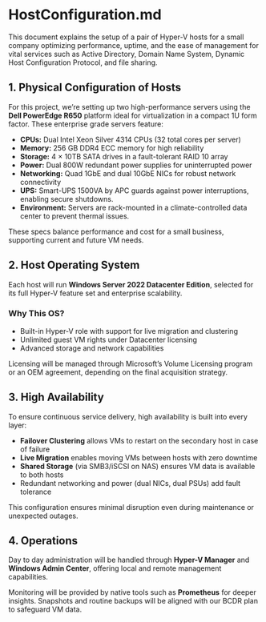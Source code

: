 # HostConfiguration.md
This document explains the setup of a pair of Hyper-V hosts for a small company optimizing performance, uptime, and the ease of management for vital services such as Active Directory, Domain Name System, Dynamic Host Configuration Protocol, and file sharing.


## 1. Physical Configuration of Hosts

For this project, we’re setting up two high-performance servers using the **Dell PowerEdge R650** platform ideal for virtualization in a compact 1U form factor. These enterprise grade servers feature:

- **CPUs:** Dual Intel Xeon Silver 4314 CPUs (32 total cores per server)
- **Memory:** 256 GB DDR4 ECC memory for high reliability
- **Storage:** 4 × 10TB SATA drives in a fault-tolerant RAID 10 array
- **Power:** Dual 800W redundant power supplies for uninterrupted power
- **Networking:** Quad 1GbE and dual 10GbE NICs for robust network connectivity
- **UPS:** Smart-UPS 1500VA by APC guards against power interruptions, enabling secure shutdowns.
- **Environment:** Servers are rack-mounted in a climate-controlled data center to prevent thermal issues.

These specs balance performance and cost for a small business, supporting current and future VM needs.

## 2. Host Operating System

Each host will run **Windows Server 2022 Datacenter Edition**, selected for its full Hyper-V feature set and enterprise scalability.

### Why This OS?
- Built-in Hyper-V role with support for live migration and clustering
- Unlimited guest VM rights under Datacenter licensing
- Advanced storage and network capabilities

Licensing will be managed through Microsoft’s Volume Licensing program or an OEM agreement, depending on the final acquisition strategy.

## 3. High Availability

To ensure continuous service delivery, high availability is built into every layer:

- **Failover Clustering** allows VMs to restart on the secondary host in case of failure
- **Live Migration** enables moving VMs between hosts with zero downtime
- **Shared Storage** (via SMB3/iSCSI on NAS) ensures VM data is available to both hosts
- Redundant networking and power (dual NICs, dual PSUs) add fault tolerance

This configuration ensures minimal disruption even during maintenance or unexpected outages.

## 4. Operations

Day to day administration will be handled through **Hyper-V Manager** and **Windows Admin Center**, offering local and remote management capabilities.

Monitoring will be provided by native tools such as **Prometheus** for deeper insights. Snapshots and routine backups will be aligned with our BCDR plan to safeguard VM data.
